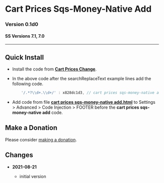 # Cart Prices Sqs-Money-Native Add

### Version 0.1d0

#### SS Versions 7.1, 7.0

---

## Quick Install

* Install the code from
  **[Cart Prices Change](https://github.com/tomsWebConsulting/twcsl/tree/main/Cart%20Prices%20Change#cart-prices-change)**.
  
* In the above code after the searchReplaceText example lines add the following
  code.
  ```javascript
      '/.*?\\d+.\\d+/' : x828dc1d3, // cart prices sqs-money-native add
    ```
    
* Add code from file
  **[cart prices sqs-money-native add.html](cart%20prices%20sqs-money-native%20add.html#L1)**
  to Settings > Advanced > Code Injection > FOOTER before the **cart prices
  sqs-money-native add** code.
  
## Make a Donation

Please consider [making a donation](https://github.com/tomsWebConsulting/twcsl#make-a-donation).

## Changes

<!-- * **2021-08-15**
  
  * added kill upon user action
  * bumped version to 0.2d0
  -->
* **2021-08-21**
  
  * initial version
